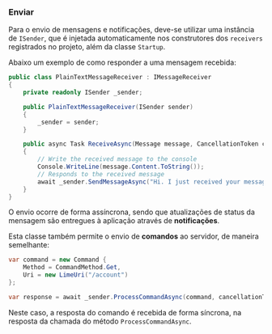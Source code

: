 ### Enviar

Para o envio de mensagens e notificações, deve-se utilizar uma instância de `ISender`, que é injetada automaticamente nos construtores dos `receivers` registrados no projeto, além da classe `Startup`.

Abaixo um exemplo de como responder a uma mensagem recebida:

```csharp
public class PlainTextMessageReceiver : IMessageReceiver
{
    private readonly ISender _sender;

    public PlainTextMessageReceiver(ISender sender)
    {
        _sender = sender;
    }

    public async Task ReceiveAsync(Message message, CancellationToken cancellationToken)
    {
        // Write the received message to the console
        Console.WriteLine(message.Content.ToString());
        // Responds to the received message
        await _sender.SendMessageAsync("Hi. I just received your message!", message.From, cancellationToken);
    }
}
```

O envio ocorre de forma assíncrona, sendo que atualizações de status da mensagem são entregues à aplicação através de **notificações**.

Esta classe também permite o envio de **comandos** ao servidor, de maneira semelhante:

```csharp
var command = new Command {
    Method = CommandMethod.Get,
    Uri = new LimeUri("/account")
};

var response = await _sender.ProcessCommandAsync(command, cancellationToken);
```
Neste caso, a resposta do comando é recebida de forma síncrona, na resposta da chamada do método `ProcessCommandAsync`.
